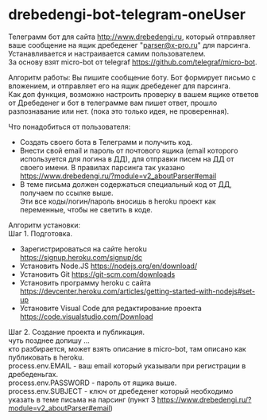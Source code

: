 # drebedengi-bot-telegram-oneUser
Телеграмм бот для сайта http://www.drebedengi.ru, который отправляет ваше сообщение на ящик дребеденег "parser@x-pro.ru" для парсинга.  
Устанавливается и настраивается самим пользователем.  
За основу взят micro-bot от telegraf https://github.com/telegraf/micro-bot.  

Алгоритм работы: Вы пишите сообщение боту. Бот формирует письмо с вложением, и отправляет его на ящик дребеденег для парсинга.  
Как доп функция, возможно настроить проверку в вашем ящике ответов от Дребеденег и бот в телеграмме вам пишет ответ, прошло разпознавание или нет. (пока это только идея, не проверенная).  

Что понадобиться от пользователя:  
- Создать своего бота в Телеграмм и получить код.  
- Внести свой email и пароль от почтового ящика (email которого используется для логина в ДД), для отправки писем на ДД от своего имени. В правилах парсинга так указано https://www.drebedengi.ru/?module=v2_aboutParser#email  
- В теме письма должен содержаться специальный код от ДД, получаем по ссылке выше.  
Эти все коды/логин/пароль вносишь в heroku проект как переменные, чтобы не светить в коде.   
  
Алгоритм установки:  
Шаг 1. Подготовка.  
- Зарегистрироваться на сайте heroku https://signup.heroku.com/signup/dc  
- Установить Node.JS https://nodejs.org/en/download/  
- Установить Git https://git-scm.com/downloads  
- Установить программу heroku с сайта https://devcenter.heroku.com/articles/getting-started-with-nodejs#set-up  
- Установите Visual Code для редактирование проекта https://code.visualstudio.com/Download  

Шаг 2. Создание проекта и публикация.  
чуть позднее допишу ...  
кто разбирается, может взять описание в micro-bot, там описано как публиковать в heroku.  
process.env.EMAIL - ваш email который указывали при регистрации в дребеденьгах.  
process.env.PASSWORD - пароль от ящика выше.  
process.env.SUBJECT - ключ от дребеденег который необходимо указать в теме письма на парсинг (пункт 3 https://www.drebedengi.ru/?module=v2_aboutParser#email)  

